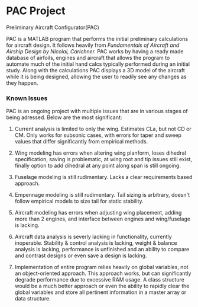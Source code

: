 # PAC Project
 Preliminary Aircraft Configurator(PAC)

PAC is a MATLAB program that performs the initial preliminary calculations for aircraft design. It follows heavily from <i>Fundamentals of Aircraft and Airship Design by Nicolai, Carichner.</i> PAC works by having a ready made database of airfoils, engines and aircraft that allows the program to automate much of the initial hand calcs typically performed during an initial study. Along with the calculations PAC displays a 3D model of the aircraft while it is being designed, allowing the user to readily see any changes as they happen.

<h3>Known Issues</h3>
PAC is an ongoing project with multiple issues that are in various stages of being adressed. Below are the most significant:

1. Current analysis is limited to only the wing. Estimates CLa, but not CD or CM. Only works for subsonic cases, with errors for taper and sweep values that differ significantly from empirical methods.

2. Wing modeling has errors when altering wing planform, loses dihedral specification, saving is problematic, at wing root and tip issues still exist, finally option to add dihedral at any point along span is still ongoing.

3. Fuselage modeling is still rudimentary. Lacks a clear requirements based approach.

4. Empennage modeling is still rudimentary. Tail sizing is arbitrary, doesn't follow empirical models to size tail for static stability.

5. Aircraft modeling has errors when adjusting wing placement, adding more than 2 engines, and interface between engines and wing/fuselage is lacking.

6. Aircraft data analysis is severly lacking in functionality, currently inoperable. Stability & control analysis is lacking, weight & balance analysis is lacking, performance is unfinished and an ability to compare and contrast designs or even save a design is lacking.

7. Implementation of entire program relies heavily on global variables, not an object-oriented approach. This approach works, but can significantly degrade performance due to excessive RAM usage. A class structure would be a much better approach or even the ability to rapidly clear the global variables and store all pertinent information in a master array or data structure.